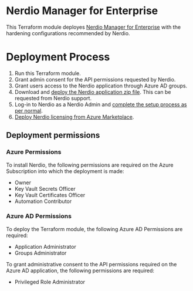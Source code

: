 # Nerdio Manager for Enterprise

This Terraform module deployes [Nerdio Manager for Enterprise][nme] with the hardening configurations recommended by Nerdio.

# Deployment Process

1. Run this Terraform module.
2. Grant admin consent for the API permissions requested by Nerdio.
3. Grant users access to the Nerdio application through Azure AD groups.
4. Download and [deploy the Nerdio application zip file][zipdeploy]. This can be requested from Nerdio support.
5. Log-in to Nerdio as a Nerdio Admin and [complete the setup process as per normal][setup].
6. [Deploy Nerdio licensing from Azure Marketplace][license].

## Deployment permissions

### Azure Permissions

To install Nerdio, the following permissions are required on the Azure Subscription into which the deployment is made:

- Owner
- Key Vault Secrets Officer
- Key Vault Certificates Officer
- Automation Contributor

### Azure AD Permissions

To deploy the Terraform module, the following Azure AD Permissions are required:

- Application Administrator
- Groups Administrator

To grant administrative consent to the API permissions required on the Azure AD application, the following permissions are required:

- Privileged Role Administrator

[license]: https://nmw.zendesk.com/hc/en-us/articles/4731654866199-License-Activation
[nme]: https://getnerdio.com/nerdio-manager-for-enterprise/
[setup]: https://nmw.zendesk.com/hc/en-us/articles/4731671460759-Nerdio-Manager-Installation-Guide#Configur
[zipdeploy]: https://nmw.zendesk.com/hc/en-us/articles/4731650896407-Update-the-Nerdio-Manager-Application
